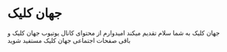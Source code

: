 # جهان کلیک

جهان کلیک به شما سلام تقدیم میکند
امیدوارم از محتوای کانال یوتیوب جهان کلیک و باقی صفحات اجتماعی جهان کلیک مستفید شوید
